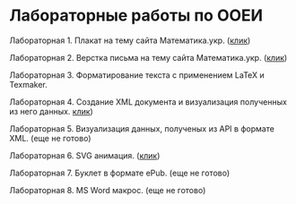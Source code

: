 # Лабораторные работы по ООЕИ

Лабораторная 1. Плакат на тему сайта Математика.укр. (<a href="http://dungidenes.github.io/OOEI/Lab1/index.html" target="_blank">клик</a>)

Лабораторная 2. Верстка письма на тему сайта Математика.укр. (<a href="http://dungidenes.github.io/OOEI/Lab2/letter.html" target="_blank">клик</a>)

Лабораторная 3. Форматирование текста с применением LaTeX и Texmaker.

Лабораторная 4. Создание XML документа и визуализация полученных из него данных. <a href="http://dungidenes.github.io/OOEI/Lab5/index.html" target="_blank">клик</a>)

 
Лабораторная 5. Визуализация данных, полученых из API в формате XML. (еще не готово)

Лабораторная 6. SVG анимация. (<a href="http://dungidenes.github.io/OOEI/Lab6/index.html" target="_blank">клик</a>)

Лабораторная 7. Буклет в формате ePub. (еще не готово)

Лабораторная 8. MS Word макрос. (еще не готово)
